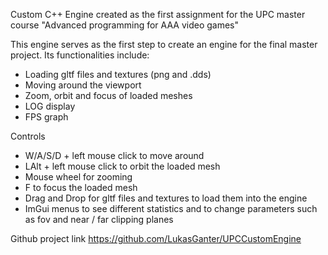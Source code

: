 Custom C++ Engine created as the first assignment for the UPC master course "Advanced programming for AAA video games"

This engine serves as the first step to create an engine for the final master project. 
Its functionalities include:
- Loading gltf files and textures (png and .dds)
- Moving around the viewport
- Zoom, orbit and focus of loaded meshes
- LOG display
- FPS graph

Controls
- W/A/S/D + left mouse click to move around
- LAlt + left mouse click to orbit the loaded mesh
- Mouse wheel for zooming
- F to focus the loaded mesh
- Drag and Drop for gltf files and textures to load them into the engine
- ImGui menus to see different statistics and to change parameters such as fov and near / far clipping planes


Github project link
https://github.com/LukasGanter/UPCCustomEngine
